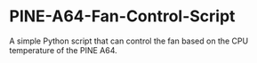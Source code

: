 # PINE-A64-Fan-Control-Script
A simple Python script that can control the fan based on the CPU temperature of the PINE A64.
